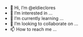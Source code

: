 - 👋 Hi, I’m @eldieclores
- 👀 I’m interested in ...
- 🌱 I’m currently learning ...
- 💞️ I’m looking to collaborate on ...
- 📫 How to reach me ...

<!---
eldieclores/eldieclores is a ✨ special ✨ repository because its `README.md` (this file) appears on your GitHub profile.
You can click the Preview link to take a look at your changes.
--->
